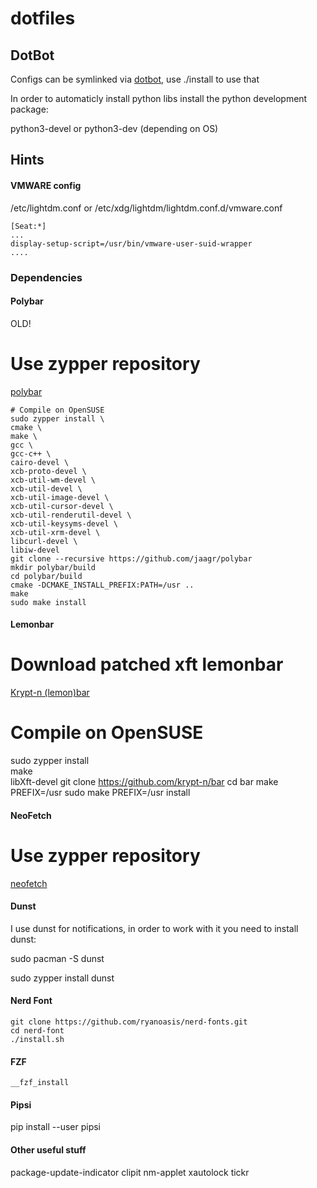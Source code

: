# dotfiles

## DotBot

  Configs can be symlinked via [dotbot](https://git.io/dotbot), use ./install to use that 

  In order to automaticly install python libs install the python development package:

  python3-devel or python3-dev (depending on OS)

## Hints

#### VMWARE config

/etc/lightdm.conf or /etc/xdg/lightdm/lightdm.conf.d/vmware.conf

	[Seat:*]
	...
	display-setup-script=/usr/bin/vmware-user-suid-wrapper
	....

### Dependencies

#### Polybar

OLD!

  # Use zypper repository
  [polybar](https://software.opensuse.org/ymp/home:sysek/openSUSE_Tumbleweed/polybar.ymp?base=openSUSE%3AFactory&query=polybar)
 
	# Compile on OpenSUSE
	sudo zypper install \
    cmake \
    make \
    gcc \
    gcc-c++ \
    cairo-devel \
    xcb-proto-devel \
    xcb-util-wm-devel \
    xcb-util-devel \
    xcb-util-image-devel \
    xcb-util-cursor-devel \
    xcb-util-renderutil-devel \
    xcb-util-keysyms-devel \
    xcb-util-xrm-devel \
    libcurl-devel \
    libiw-devel
	git clone --recursive https://github.com/jaagr/polybar
	mkdir polybar/build
	cd polybar/build
	cmake -DCMAKE_INSTALL_PREFIX:PATH=/usr ..
	make
	sudo make install

#### Lemonbar

  # Download patched xft lemonbar
  [Krypt-n (lemon)bar](https://github.com/krypt-n/bar)
  
  # Compile on OpenSUSE
  sudo zypper install \
    make \
    libXft-devel
  git clone https://github.com/krypt-n/bar
  cd bar
  make PREFIX=/usr
  sudo make PREFIX=/usr install


#### NeoFetch
  # Use zypper repository
  [neofetch](https://software.opensuse.org/ymp/utilities/openSUSE_Factory/neofetch.ymp?base=openSUSE%3AFactory&query=neofetch)

#### Dunst

I use dunst for notifications, in order to work with it you need to install dunst:

  sudo pacman -S dunst
  
  sudo zypper install dunst

#### Nerd Font

	git clone https://github.com/ryanoasis/nerd-fonts.git
	cd nerd-font
	./install.sh

#### FZF

	__fzf_install

#### Pipsi
  
  pip install --user pipsi

#### Other useful stuff

  package-update-indicator
  clipit
  nm-applet
  xautolock
  tickr
